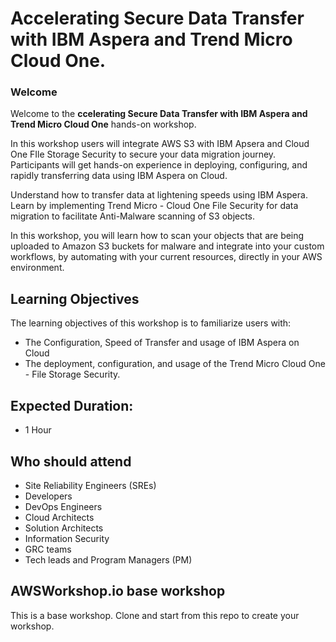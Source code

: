 # Accelerating Secure Data Transfer with IBM Aspera and Trend Micro Cloud One.

### Welcome

Welcome to the **ccelerating Secure Data Transfer with IBM Aspera and Trend Micro Cloud One** hands-on workshop.

In this workshop users will integrate AWS S3 with IBM Apsera and Cloud One FIle Storage Security to secure your data migration journey. Participants will get hands-on experience in deploying, configuring, and rapidly transferring data using IBM Aspera on Cloud.

Understand how to transfer data at lightening speeds using IBM Aspera.
Learn by implementing Trend Micro - Cloud One File Security for data migration to facilitate Anti-Malware scanning of S3 objects.

In this workshop, you will learn how to scan your objects that are being uploaded to Amazon S3 buckets for malware and integrate into your custom workflows, by automating with your current resources, directly in your AWS environment.


## Learning Objectives
The learning objectives of this workshop is to familiarize users with: 
- The Configuration, Speed of Transfer and usage of IBM Aspera on Cloud
- The deployment, configuration, and usage of the Trend Micro Cloud One - File Storage Security.

## Expected Duration:
- 1 Hour

## Who should attend
- Site Reliability Engineers (SREs)
- Developers
- DevOps Engineers
- Cloud Architects
- Solution Architects
- Information Security
- GRC teams
- Tech leads and Program Managers (PM)


## AWSWorkshop.io base workshop 

This is a base workshop.  Clone and start from this repo to create your workshop.


